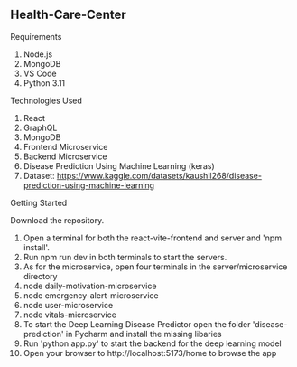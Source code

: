 ## Health-Care-Center

Requirements
1. Node.js
2. MongoDB
3. VS Code
4. Python 3.11


Technologies Used
1. React
2. GraphQL
3. MongoDB
4. Frontend Microservice
5. Backend Microservice
6. Disease Prediction Using Machine Learning (keras)
7. Dataset: https://www.kaggle.com/datasets/kaushil268/disease-prediction-using-machine-learning


Getting Started

Download the repository.

1. Open a terminal for both the react-vite-frontend and server and 'npm install'.
2. Run npm run dev in both terminals to start the servers.
3. As for the microservice, open four terminals in the server/microservice directory
4. node daily-motivation-microservice
5. node emergency-alert-microservice
6. node user-microservice
7. node vitals-microservice
8. To start the Deep Learning Disease Predictor open the folder 'disease-prediction' in Pycharm and install the missing libaries
9. Run 'python app.py' to start the backend for the deep learning model
10. Open your browser to http://localhost:5173/home to browse the app
